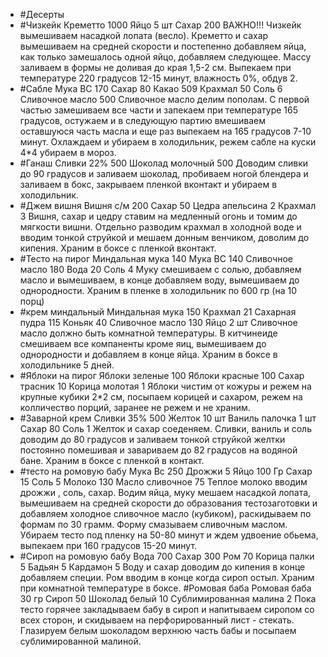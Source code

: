 - #Десерты
- #Чизкейк
  Креметто 1000
  Яйцо 5 шт
  Сахар 200
  ВАЖНО!!!
  Чизкейк вымешиваем насадкой лопата (весло). Креметто и сахар вымешиваем на средней скорости и постепенно добавляем яйца, как только замешалось одной яйцо, добавляем следующее. Массу заливаем в формы не доливая до края 1,5-2 см. Выпекаем при температуре 220 градусов 12-15 минут, влажность 0%, обдув 2.
- #Сабле
  Мука ВС 170
  Сахар 80
  Какао 509
  Крахмал 50
  Соль 6
  Сливочное масло 500
  Сливочное масло делим пополам. С первой частью замешиваем все части и запекаем при температуре 165 градусов, остужаем и в следующую партию вмешиваем оставшуюся часть масла и еще раз выпекаем на 165 градусов 7-10 минут. Охлаждаем и убираем в холодильник, режем сабле на куски 4*4 убираем в мороз.
- #Ганаш
  Сливки 22% 500
  Шоколад молочный 500
  Доводим сливки до 90 градусов и заливаем шоколад, пробиваем ногой блендера и заливаем в бокс, закрываем пленкой вконтакт и убираем в холодильник.
- #Джем вишня
  Вишня с/м 200
  Сахар 50
  Цедра апельсина 2
  Крахмал 3
  Вишня, сахар и цедру ставим на медленный огонь и томим до мягкости вишни. Отдельно разводим крахмал в холодной воде и вводим тонкой струйкой и мешаем донным венчиком, доволим до кипения. Храним в боксе с пленкой вконтакт.
- #Тесто на пирог
  Миндальная мука 140
  Мука ВС 140
  Сливочное масло 180
  Вода 20
  Соль 4
  Муку смешиваем с солью, добавляем масло и вымешиваем, в конце добавляем воду, вымешиваем до однородности. Храним в пленке в холодильник по 600 гр (на 10 порц)
- #крем миндальный
  Миндальная мука 150
  Крахмал 21
  Сахарная пудра 115
  Коньяк 40
  Сливочное масло 130
  Яйцо 2 шт
  Сливочное масло должно быть комнатной температуры. В китчинеиде смешиваем все компаненты кроме яиц, вымешиваем до однородности и добавляем в конце яйца. Храним в боксе в холодильнике 5 дней.
- #Яблоки на пирог
  Яблоки зеленые 100
  Яблоки красные 100
  Сахар трасник 10
  Корица молотая 1
  Яблоки чистим от кожуры и режем на крупные кубики 2*2 см, посыпаем корицей и сахаром, режем на колличество порций, заранее не режем и не храним.
- #Заварной крем
  Сливки 35% 500
  Желток 10 шт
  Ваниль палочка 1 шт
  Сахар 80
  Соль 1
  Желток и сахар соеденяем. Сливки, ваниль и соль доводим до 80 градусов и заливаем тонкой струйкой желтки постоянно помешивая и завариваем до 82 градусов на водяной бане. Храним в боксе с пленкой в контакт.
- #тесто на ромовую бабу
  Мука Вс 250
  Дрожжи 5
  Яйцо 100 Гр
  Сахар 15
  Соль 5
  Молоко 130
  Масло сливочное 75
  Теплое молоко вводим дрожжи , соль, сахар. Водим яйца, муку мешаем насадкой лопата, вымешиваем на средней скорости до образования тестозаготовки и добавляем холодное сливочное масло (кубиком), раскидываем по формам по 30 грамм. Форму смазываем сливочным маслом. Убираем тесто под пленку на 50-80 минут и ждем удвоение обьема, выпекаем при 160 градусов 15-20 минут.
- #Сироп на ромовую бабу
  Вода 700
  Сахар 300
  Ром 70
  Корица палки 5
  Бадьян 5
  Кардамон 5
  Воду и сахар доводим до кипения в конце добавляем специи. Ром вводим в конце когда сироп остыл. Храним при комнатной температуре в боксе.
  #Ромовая баба
  Ромовая баба 30 гр 
  Сироп 50
  Шоколад белый 10
  Сублимированная малина 2
  Пока тесто горячее закладываем бабу в сироп и напитываем сиропом со всех сторон, и скидываем на перфорированный лист - стекать. Глазируем белым шоколадом верхнюю часть бабы и посыпаем сублимированной малиной.